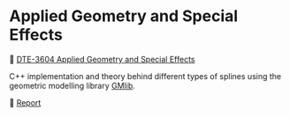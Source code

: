 # Applied Geometry and Special Effects
📖 [DTE-3604 Applied Geometry and Special Effects](https://uit.no/utdanning/emner/emne?p_document_id=765883)

C++ implementation and theory behind different types of splines using the geometric modelling library [GMlib](https://source.coderefinery.org/gmlib/gmlib1). 

📑 [Report](https://github.com/kribw/applied-geometry/blob/main/kwi059_specialfx_report.pdf)